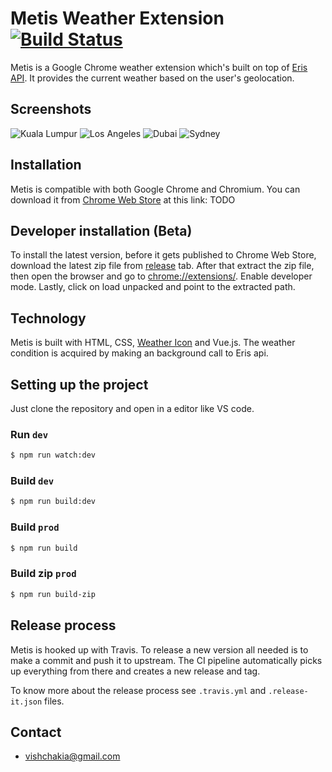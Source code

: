 # Metis Weather Extension [![Build Status](https://api.travis-ci.org/kasramp/weather-extension.svg?branch=master)](https://travis-ci.org/kasramp/weather-extension)

Metis is a Google Chrome weather extension which's built on top of [Eris API](http://eris.madadipouya.com/). It provides the current weather based on the user's geolocation.

## Screenshots

![Kuala Lumpur](https://user-images.githubusercontent.com/4501120/57571299-73a2f600-740c-11e9-8d31-23c5b1ecac09.jpg)
![Los Angeles](https://user-images.githubusercontent.com/4501120/57571326-d72d2380-740c-11e9-9623-fa4db36a1507.jpg)
![Dubai](https://user-images.githubusercontent.com/4501120/57571263-f081a000-740b-11e9-9a89-d754a3e86918.jpg)
![Sydney](https://user-images.githubusercontent.com/4501120/57571264-f1b2cd00-740b-11e9-854d-a1a58d80c5cf.jpg)

## Installation

Metis is compatible with both Google Chrome and Chromium. You can download it from [Chrome Web Store](https://chrome.google.com/webstore/category/extensions) at this link: TODO

## Developer installation (Beta)

To install the latest version, before it gets published to Chrome Web Store, download the latest zip file from [release](https://github.com/kasramp/weather-extension/releases) tab.
After that extract the zip file, then open the browser and go to [chrome://extensions/](chrome://extensions/). Enable developer mode. Lastly, click on load unpacked and point to the extracted path.

## Technology

Metis is built with HTML, CSS, [Weather Icon](https://erikflowers.github.io/weather-icons/) and Vue.js. The weather condition is acquired by making an background call to Eris api.

## Setting up the project

Just clone the repository and open in a editor like VS code.

### Run `dev`

```bash
$ npm run watch:dev
```

### Build `dev`

```bash
$ npm run build:dev
```

### Build `prod`

```bash
$ npm run build
```

### Build zip `prod`

```bash
$ npm run build-zip
```

## Release process

Metis is hooked up with Travis. To release a new version all needed is to make a commit and push it to upstream. The CI pipeline automatically picks up everything from there and creates a new release and tag.

To know more about the release process see `.travis.yml` and `.release-it.json` files.

## Contact

- vishchakia@gmail.com
